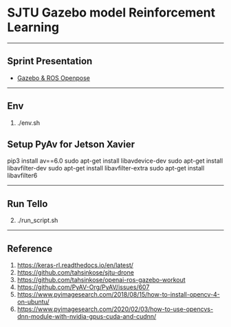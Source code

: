 # SJTU Gazebo model Reinforcement Learning 

---
## Sprint Presentation
- [Gazebo & ROS Openpose](./Gazebo%20and%20ROS%20presentation.pdf)
---
## Env
1. ./env.sh

## Setup PyAv for Jetson Xavier
pip3 install av==6.0
sudo apt-get install libavdevice-dev
sudo apt-get install libavfilter-dev
sudo apt-get install libavfilter-extra
sudo apt-get install libavfilter6


------
## Run Tello
2. ./run_script.sh
---
## Reference
1. https://keras-rl.readthedocs.io/en/latest/
2. https://github.com/tahsinkose/sjtu-drone
3. https://github.com/tahsinkose/openai-ros-gazebo-workout
4. https://github.com/PyAV-Org/PyAV/issues/607
5. https://www.pyimagesearch.com/2018/08/15/how-to-install-opencv-4-on-ubuntu/
6. https://www.pyimagesearch.com/2020/02/03/how-to-use-opencvs-dnn-module-with-nvidia-gpus-cuda-and-cudnn/

